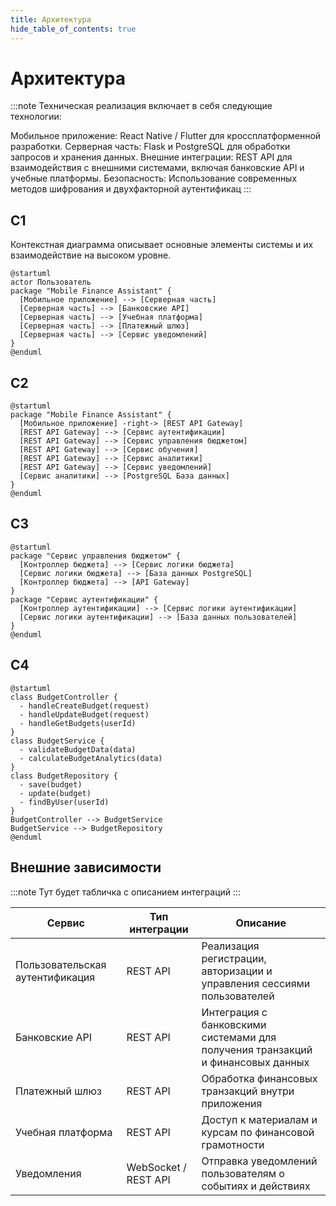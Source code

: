 ```yaml
---
title: Архитектура
hide_table_of_contents: true
---
```


# Архитектура

:::note
Техническая реализация включает в себя следующие технологии:

Мобильное приложение: React Native / Flutter для кроссплатформенной разработки.
Серверная часть: Flask и PostgreSQL для обработки запросов и хранения данных.
Внешние интеграции: REST API для взаимодействия с внешними системами, включая банковские API и учебные платформы.
Безопасность: Использование современных методов шифрования и двухфакторной аутентификац
:::


## C1

Контекстная диаграмма описывает основные элементы системы и их взаимодействие на высоком уровне.

```plantuml
@startuml
actor Пользователь
package "Mobile Finance Assistant" {
  [Мобильное приложение] --> [Серверная часть]
  [Серверная часть] --> [Банковские API]
  [Серверная часть] --> [Учебная платформа]
  [Серверная часть] --> [Платежный шлюз]
  [Серверная часть] --> [Сервис уведомлений]
}
@enduml
```

## C2
```plantuml
@startuml
package "Mobile Finance Assistant" {
  [Мобильное приложение] -right-> [REST API Gateway]
  [REST API Gateway] --> [Сервис аутентификации]
  [REST API Gateway] --> [Сервис управления бюджетом]
  [REST API Gateway] --> [Сервис обучения]
  [REST API Gateway] --> [Сервис аналитики]
  [REST API Gateway] --> [Сервис уведомлений]
  [Сервис аналитики] --> [PostgreSQL База данных]
}
@enduml
```

## C3
```plantuml
@startuml
package "Сервис управления бюджетом" {
  [Контроллер бюджета] --> [Сервис логики бюджета]
  [Сервис логики бюджета] --> [База данных PostgreSQL]
  [Контроллер бюджета] --> [API Gateway]
}
package "Сервис аутентификации" {
  [Контроллер аутентификации] --> [Сервис логики аутентификации]
  [Сервис логики аутентификации] --> [База данных пользователей]
}
@enduml
```

## C4
```plantuml
@startuml
class BudgetController {
  - handleCreateBudget(request)
  - handleUpdateBudget(request)
  - handleGetBudgets(userId)
}
class BudgetService {
  - validateBudgetData(data)
  - calculateBudgetAnalytics(data)
}
class BudgetRepository {
  - save(budget)
  - update(budget)
  - findByUser(userId)
}
BudgetController --> BudgetService
BudgetService --> BudgetRepository
@enduml
```

## Внешние зависимости

:::note
Тут будет табличка с описанием интеграций
:::

| Сервис | Тип интеграции | Описание |
| ------ | -------------- | -------- |
Пользовательская аутентификация	| REST API	| Реализация регистрации, авторизации и управления сессиями пользователей
Банковские API	| REST API |	Интеграция с банковскими системами для получения транзакций и финансовых данных
Платежный шлюз	| REST API | Обработка финансовых транзакций внутри приложения
Учебная платформа |	REST API |	Доступ к материалам и курсам по финансовой грамотности
Уведомления |	WebSocket / REST API |	Отправка уведомлений пользователям о событиях и действиях